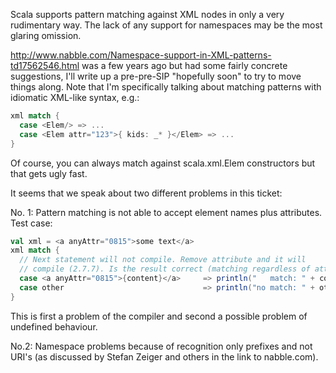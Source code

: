 Scala supports pattern matching against XML nodes in only a very rudimentary way.  The lack of any support for namespaces may be the most glaring omission.  

http://www.nabble.com/Namespace-support-in-XML-patterns-td17562546.html was a few years ago but had some fairly concrete suggestions, I'll write up a pre-pre-SIP "hopefully soon" to try to move things along.
Note that I'm specifically talking about matching patterns with idiomatic XML-like syntax, e.g.:
```scala
xml match {
  case <Elem/> => ...
  case <Elem attr="123">{ kids: _* }</Elem> => ...
}
```

Of course, you can always match against scala.xml.Elem constructors but that gets ugly fast.

It seems that we speak about two different problems in this ticket:

No. 1: Pattern matching is not able to accept element names plus attributes.
Test case:

```scala
val xml = <a anyAttr="0815">some text</a>
xml match {
  // Next statement will not compile. Remove attribute and it will
  // compile (2.7.7). Is the result correct (matching regardless of attribute)?  
  case <a anyAttr="0815">{content}</a>     => println("   match: " + content)
  case other                               => println("no match: " + other)
}
```
This is first a problem of the compiler and second a possible problem of undefined behaviour.

No.2: Namespace problems because of recognition only prefixes and not URI's (as discussed by Stefan Zeiger and others in the link to nabble.com).
